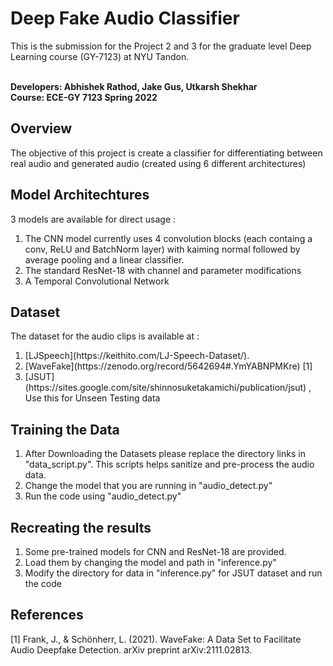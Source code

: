 # Deep Fake Audio Classifier
This is the submission for the Project 2 and 3 for the graduate level Deep Learning course (GY-7123) at NYU Tandon. <br>
<br>

**Developers: Abhishek Rathod, Jake Gus, Utkarsh Shekhar**    
**Course: ECE-GY 7123 Spring 2022**

## Overview
The objective of this project is create a classifier for differentiating between real audio and generated audio (created using 6 different architectures)

## Model Architechtures
3 models are available for direct usage : 
<ol>
  <li>The CNN model currently uses 4 convolution blocks (each containg a conv, ReLU and BatchNorm layer) with kaiming normal followed by average pooling and a linear classifier.</li>
  <li>The standard ResNet-18 with channel and parameter modifications</li>
  <li>A Temporal Convolutional Network</li>
</ol>


## Dataset
The dataset for the audio clips is available at  : 
<ol>
  <li>[LJSpeech](https://keithito.com/LJ-Speech-Dataset/).</li>
  <li>[WaveFake](https://zenodo.org/record/5642694#.YmYABNPMKre) [1]</li>
  <li>[JSUT](https://sites.google.com/site/shinnosuketakamichi/publication/jsut) , Use this for Unseen Testing data</li>
</ol>

## Training the Data
<ol>
  <li>After Downloading the Datasets please replace the directory links in "data_script.py". This scripts helps sanitize and pre-process the audio data.</li>
  <li>Change the model that you are running in "audio_detect.py" </li>
  <li>Run the code using "audio_detect.py" </li>
</ol>

## Recreating the results
<ol>
  <li>Some pre-trained models for CNN and ResNet-18 are provided.</li>
  <li>Load them by changing the model and path in "inference.py" </li>
  <li>Modify the directory for data in "inference.py" for JSUT dataset and run the code </li>
</ol>

## References
<a id="1">[1]</a> 
Frank, J., & Schönherr, L. (2021). WaveFake: A Data Set to Facilitate Audio Deepfake Detection. arXiv preprint arXiv:2111.02813.
